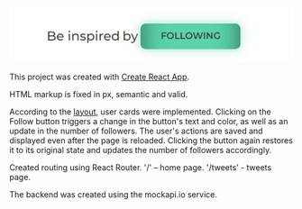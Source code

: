 ![The main idea of ​​the project](./assets/beInspired.jpg)

This project was created with [Create React App](https://github.com/facebook/create-react-app).

HTML markup is fixed in px, semantic and valid.

According to the [layout](https://www.figma.com/file/zun1oP6NmS2Lmgbcj6e1IG/Test?node-id=0%3A1&t=VoiYTfiXggVItgVd-1), user cards were implemented.
Clicking on the Follow button triggers a change in the button's text and color, as well as an update in the number of followers. The user's actions are saved and displayed even after the page is reloaded. Clicking the button again restores it to its original state and updates the number of followers accordingly.

Created routing using React Router.
'/' – home page.
'/tweets’ - tweets page.

The backend was created using the mockapi.io service.
